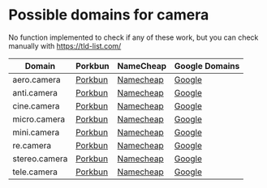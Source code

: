 # Possible domains for camera

No function implemented to check if any of these work, but you can check manually with https://tld-list.com/

| Domain | Porkbun | NameCheap | Google Domains |
|---|---|---|---|
| aero.camera | [Porkbun](https://porkbun.com/checkout/search?prb=e814663da1&tlds=&idnLanguage=&search=search&q=aero.camera) | [Namecheap](https://www.namecheap.com/domains/registration/results/?domain=aero.camera) | [Google](https://domains.google.com/registrar/search?searchTerm=aero.camera) |
| anti.camera | [Porkbun](https://porkbun.com/checkout/search?prb=e814663da1&tlds=&idnLanguage=&search=search&q=anti.camera) | [Namecheap](https://www.namecheap.com/domains/registration/results/?domain=anti.camera) | [Google](https://domains.google.com/registrar/search?searchTerm=anti.camera) |
| cine.camera | [Porkbun](https://porkbun.com/checkout/search?prb=e814663da1&tlds=&idnLanguage=&search=search&q=cine.camera) | [Namecheap](https://www.namecheap.com/domains/registration/results/?domain=cine.camera) | [Google](https://domains.google.com/registrar/search?searchTerm=cine.camera) |
| micro.camera | [Porkbun](https://porkbun.com/checkout/search?prb=e814663da1&tlds=&idnLanguage=&search=search&q=micro.camera) | [Namecheap](https://www.namecheap.com/domains/registration/results/?domain=micro.camera) | [Google](https://domains.google.com/registrar/search?searchTerm=micro.camera) |
| mini.camera | [Porkbun](https://porkbun.com/checkout/search?prb=e814663da1&tlds=&idnLanguage=&search=search&q=mini.camera) | [Namecheap](https://www.namecheap.com/domains/registration/results/?domain=mini.camera) | [Google](https://domains.google.com/registrar/search?searchTerm=mini.camera) |
| re.camera | [Porkbun](https://porkbun.com/checkout/search?prb=e814663da1&tlds=&idnLanguage=&search=search&q=re.camera) | [Namecheap](https://www.namecheap.com/domains/registration/results/?domain=re.camera) | [Google](https://domains.google.com/registrar/search?searchTerm=re.camera) |
| stereo.camera | [Porkbun](https://porkbun.com/checkout/search?prb=e814663da1&tlds=&idnLanguage=&search=search&q=stereo.camera) | [Namecheap](https://www.namecheap.com/domains/registration/results/?domain=stereo.camera) | [Google](https://domains.google.com/registrar/search?searchTerm=stereo.camera) |
| tele.camera | [Porkbun](https://porkbun.com/checkout/search?prb=e814663da1&tlds=&idnLanguage=&search=search&q=tele.camera) | [Namecheap](https://www.namecheap.com/domains/registration/results/?domain=tele.camera) | [Google](https://domains.google.com/registrar/search?searchTerm=tele.camera) |
